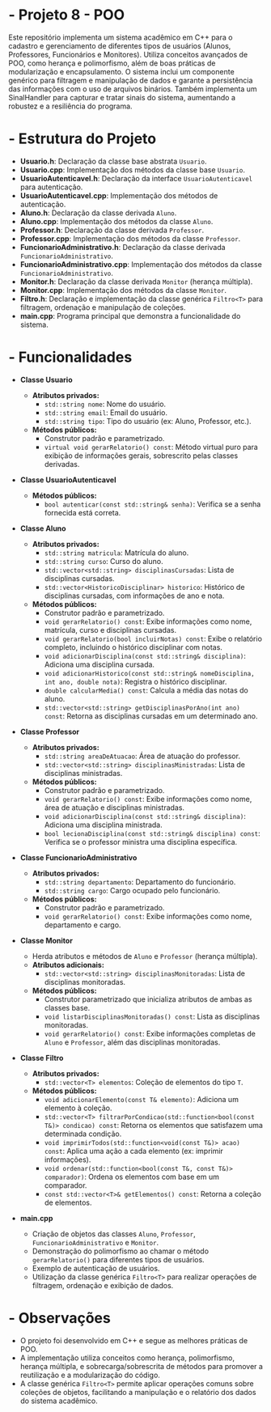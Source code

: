 # - Projeto 8 - POO

Este repositório implementa um sistema acadêmico em C++ para o cadastro e gerenciamento de diferentes tipos de usuários (Alunos, Professores, Funcionários e Monitores). Utiliza conceitos avançados de POO, como herança e polimorfismo, além de boas práticas de modularização e encapsulamento. O sistema inclui um componente genérico para filtragem e manipulação de dados e garante a persistência das informações com o uso de arquivos binários. Também implementa um SinalHandler para capturar e tratar sinais do sistema, aumentando a robustez e a resiliência do programa.

# - Estrutura do Projeto

- **Usuario.h**: Declaração da classe base abstrata `Usuario`.
- **Usuario.cpp**: Implementação dos métodos da classe base `Usuario`.
- **UsuarioAutenticavel.h**: Declaração da interface `UsuarioAutenticavel` para autenticação.
- **UsuarioAutenticavel.cpp**: Implementação dos métodos de autenticação.
- **Aluno.h**: Declaração da classe derivada `Aluno`.
- **Aluno.cpp**: Implementação dos métodos da classe `Aluno`.
- **Professor.h**: Declaração da classe derivada `Professor`.
- **Professor.cpp**: Implementação dos métodos da classe `Professor`.
- **FuncionarioAdministrativo.h**: Declaração da classe derivada `FuncionarioAdministrativo`.
- **FuncionarioAdministrativo.cpp**: Implementação dos métodos da classe `FuncionarioAdministrativo`.
- **Monitor.h**: Declaração da classe derivada `Monitor` (herança múltipla).
- **Monitor.cpp**: Implementação dos métodos da classe `Monitor`.
- **Filtro.h**: Declaração e implementação da classe genérica `Filtro<T>` para filtragem, ordenação e manipulação de coleções.
- **main.cpp**: Programa principal que demonstra a funcionalidade do sistema.

# - Funcionalidades

- **Classe Usuario**
  - **Atributos privados:**
    - `std::string nome`: Nome do usuário.
    - `std::string email`: Email do usuário.
    - `std::string tipo`: Tipo do usuário (ex: Aluno, Professor, etc.).
  - **Métodos públicos:**
    - Construtor padrão e parametrizado.
    - `virtual void gerarRelatorio() const`: Método virtual puro para exibição de informações gerais, sobrescrito pelas classes derivadas.

- **Classe UsuarioAutenticavel**
  - **Métodos públicos:**
    - `bool autenticar(const std::string& senha)`: Verifica se a senha fornecida está correta.

- **Classe Aluno**
  - **Atributos privados:**
    - `std::string matricula`: Matrícula do aluno.
    - `std::string curso`: Curso do aluno.
    - `std::vector<std::string> disciplinasCursadas`: Lista de disciplinas cursadas.
    - `std::vector<HistoricoDisciplinar> historico`: Histórico de disciplinas cursadas, com informações de ano e nota.
  - **Métodos públicos:**
    - Construtor padrão e parametrizado.
    - `void gerarRelatorio() const`: Exibe informações como nome, matrícula, curso e disciplinas cursadas.
    - `void gerarRelatorio(bool incluirNotas) const`: Exibe o relatório completo, incluindo o histórico disciplinar com notas.
    - `void adicionarDisciplina(const std::string& disciplina)`: Adiciona uma disciplina cursada.
    - `void adicionarHistorico(const std::string& nomeDisciplina, int ano, double nota)`: Registra o histórico disciplinar.
    - `double calcularMedia() const`: Calcula a média das notas do aluno.
    - `std::vector<std::string> getDisciplinasPorAno(int ano) const`: Retorna as disciplinas cursadas em um determinado ano.

- **Classe Professor**
  - **Atributos privados:**
    - `std::string areaDeAtuacao`: Área de atuação do professor.
    - `std::vector<std::string> disciplinasMinistradas`: Lista de disciplinas ministradas.
  - **Métodos públicos:**
    - Construtor padrão e parametrizado.
    - `void gerarRelatorio() const`: Exibe informações como nome, área de atuação e disciplinas ministradas.
    - `void adicionarDisciplina(const std::string& disciplina)`: Adiciona uma disciplina ministrada.
    - `bool lecionaDisciplina(const std::string& disciplina) const`: Verifica se o professor ministra uma disciplina específica.

- **Classe FuncionarioAdministrativo**
  - **Atributos privados:**
    - `std::string departamento`: Departamento do funcionário.
    - `std::string cargo`: Cargo ocupado pelo funcionário.
  - **Métodos públicos:**
    - Construtor padrão e parametrizado.
    - `void gerarRelatorio() const`: Exibe informações como nome, departamento e cargo.

- **Classe Monitor**
  - Herda atributos e métodos de `Aluno` e `Professor` (herança múltipla).
  - **Atributos adicionais:**
    - `std::vector<std::string> disciplinasMonitoradas`: Lista de disciplinas monitoradas.
  - **Métodos públicos:**
    - Construtor parametrizado que inicializa atributos de ambas as classes base.
    - `void listarDisciplinasMonitoradas() const`: Lista as disciplinas monitoradas.
    - `void gerarRelatorio() const`: Exibe informações completas de `Aluno` e `Professor`, além das disciplinas monitoradas.

- **Classe Filtro<T>**
  - **Atributos privados:**
    - `std::vector<T> elementos`: Coleção de elementos do tipo `T`.
  - **Métodos públicos:**
    - `void adicionarElemento(const T& elemento)`: Adiciona um elemento à coleção.
    - `std::vector<T> filtrarPorCondicao(std::function<bool(const T&)> condicao) const`: Retorna os elementos que satisfazem uma determinada condição.
    - `void imprimirTodos(std::function<void(const T&)> acao) const`: Aplica uma ação a cada elemento (ex: imprimir informações).
    - `void ordenar(std::function<bool(const T&, const T&)> comparador)`: Ordena os elementos com base em um comparador.
    - `const std::vector<T>& getElementos() const`: Retorna a coleção de elementos.

- **main.cpp**
  - Criação de objetos das classes `Aluno`, `Professor`, `FuncionarioAdministrativo` e `Monitor`.
  - Demonstração do polimorfismo ao chamar o método `gerarRelatorio()` para diferentes tipos de usuários.
  - Exemplo de autenticação de usuários.
  - Utilização da classe genérica `Filtro<T>` para realizar operações de filtragem, ordenação e exibição de dados.

# - Observações

- O projeto foi desenvolvido em C++ e segue as melhores práticas de POO.
- A implementação utiliza conceitos como herança, polimorfismo, herança múltipla, e sobrecarga/sobrescrita de métodos para promover a reutilização e a modularização do código.
- A classe genérica `Filtro<T>` permite aplicar operações comuns sobre coleções de objetos, facilitando a manipulação e o relatório dos dados do sistema acadêmico.
